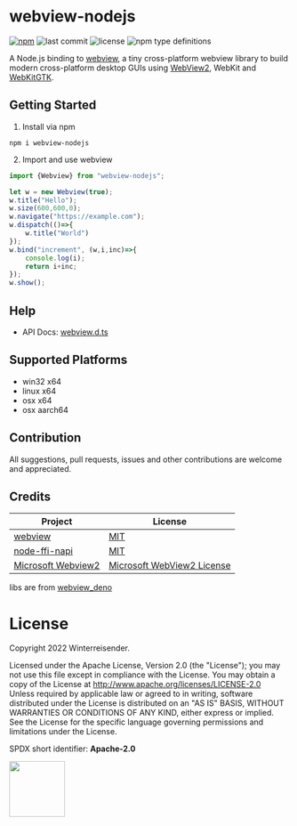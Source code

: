 # webview-nodejs

[![npm](https://img.shields.io/npm/v/webview-nodejs)](https://www.npmjs.com/package/webview-nodejs)
![last commit](https://img.shields.io/github/last-commit/Winterreisender/webviewko)
![license](https://img.shields.io/github/license/Winterreisender/webviewko?color=3DA639)
![npm type definitions](https://img.shields.io/npm/types/webview-nodejs?label=%20&logo=typescript&logoColor=white)


A Node.js binding to [webview](https://github.com/webview/webview), a tiny cross-platform webview library to build modern cross-platform desktop GUIs using [WebView2](https://developer.microsoft.com/en-us/microsoft-edge/webview2/), WebKit and [WebKitGTK](https://webkitgtk.org/).


## Getting Started

1. Install via npm
```shell
npm i webview-nodejs
```
2. Import and use webview
```js
import {Webview} from "webview-nodejs";

let w = new Webview(true);
w.title("Hello");
w.size(600,600,0);
w.navigate("https://example.com");
w.dispatch(()=>{
    w.title("World")
});
w.bind("increment", (w,i,inc)=>{
    console.log(i);
    return i+inc;
});
w.show();
```

## Help

- API Docs: [webview.d.ts](webview.d.ts)

## Supported Platforms

- win32 x64
- linux x64
- osx x64
- osx aarch64

## Contribution

All suggestions, pull requests, issues and other contributions are welcome and appreciated.

## Credits

| Project                                                                      | License                                                                                          |
|------------------------------------------------------------------------------|--------------------------------------------------------------------------------------------------|
| [webview](https://github.com/webview/webview)                                | [MIT](https://github.com/webview/webview/blob/master/LICENSE)                                    |
| [node-ffi-napi](https://github.com/node-ffi-napi/node-ffi-napi)              | [MIT](https://github.com/node-ffi-napi/node-ffi-napi/blob/master/LICENSE)                        |
| [Microsoft Webview2](https://www.nuget.org/packages/Microsoft.Web.WebView2/) | [Microsoft WebView2 License](https://www.nuget.org/packages/Microsoft.Web.WebView2/1.0.1245.22/License)     |

libs are from [webview_deno](https://github.com/webview/webview_deno)

# License

Copyright 2022 Winterreisender.

Licensed under the Apache License, Version 2.0 (the "License"); you may not use this file except in compliance with the License. You may obtain a copy of the License at http://www.apache.org/licenses/LICENSE-2.0  
Unless required by applicable law or agreed to in writing, software distributed under the License is distributed on an "AS IS" BASIS, WITHOUT WARRANTIES OR CONDITIONS OF ANY KIND, either express or implied.  
See the License for the specific language governing permissions and limitations under the License.

SPDX short identifier: **Apache-2.0**

<img src="https://opensource.org/sites/default/files/public/OSIApproved.svg" width="100" />

